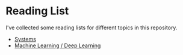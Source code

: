 # Reading List

I've collected some reading lists for different topics in this repository.

* [Systems](systems.md)
* [Machine Learning / Deep Learning](machine-learning.md)